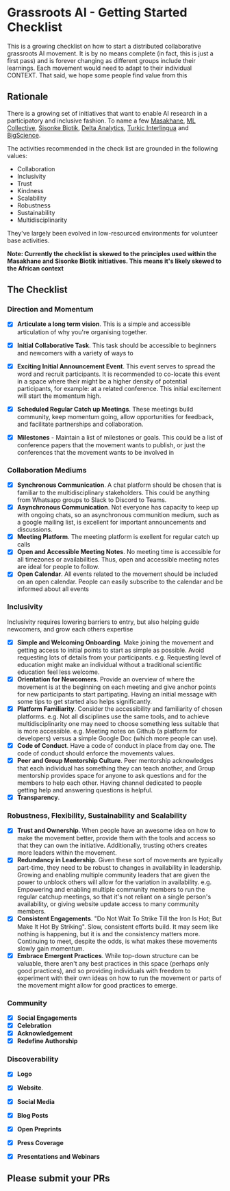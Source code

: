 # Grassroots AI - Getting Started Checklist

This is a growing checklist on how to start a distributed collaborative grassroots AI movement. It is by no means complete (in fact, this is just a first pass) and is forever changing as different groups include their learnings. Each movement would need to adapt to their individual CONTEXT. That said, we hope some people find value from this

## Rationale

There is a growing set of initiatives that want to enable AI research in a participatory and inclusive fashion. To name a few [Masakhane](https://masakhane.io), [ML Collective](https://mlcollective.org), [Sisonke Biotik](https://www.sisonkebiotik.africa/), [Delta Analytics](https://www.deltanalytics.org/), [Turkic Interlingua](https://turkic-interlingua.org/) and [BigScience](https://bigscience.huggingface.co/). 

The activities recommended in the check list are grounded in the following values:
- Collaboration
- Inclusivity
- Trust
- Kindness
- Scalability
- Robustness
- Sustainability 
- Multidisciplinarity
 
They've largely been evolved in low-resourced environments for volunteer base activities. 

**Note: Currently the checklist is skewed to the principles used within the Masakhane and Sisonke Biotik initiatives. This means it's likely skewed to the African context**

## The Checklist

### Direction and Momentum

- [x] **Articulate a long term vision**. This is a simple and accessible articulation of why you're organising together. 
- [x] **Initial Collaborative Task**. This task should be accessible to beginners and newcomers with a variety of ways to
- [x] **Exciting Initial Announcement Event**. This event serves to spread the word and recruit participants. It is recommended to co-locate this event in a space where their might be a higher density of potential participants, for example: at a related conference. This initial excitement will start the momentum high. 
- [x] **Scheduled Regular Catch up Meetings**. These meetings build community, keep momentum going, allow opportunities for feedback, and facilitate partnerships and collaboration.
- [x] **Milestones** - Maintain a list of milestones or goals. This could be a list of conference papers that the movement wants to publish, or just the conferences that the movement wants to be involved in 


### Collaboration Mediums

- [x] **Synchronous Communication**. A chat platform should be chosen that is familiar to the multidisciplinary stakeholders. This could be anything from Whatsapp groups to Slack to Discord to Teams.
- [x] **Asynchronous Communication**. Not everyone has capacity to keep up with ongoing chats, so an asynchronous communition medium, such as a google mailing list, is excellent for important announcements and discussions.
- [x] **Meeting Platform**. The meeting platform is exellent for regular catch up calls 
- [x] **Open and Accessible Meeting Notes**. No meeting time is accessible for all timezones or availabilities. Thus, open and accessible meeting notes are ideal for people to follow.
- [x] **Open Calendar**. All events related to the movement should be included on an open calendar. People can easily subscribe to the calendar and be informed about all events

### Inclusivity

Inclusivity requires lowering barriers to entry, but also helping guide newcomers, and grow each others expertise

- [x] **Simple and Welcoming Onboarding**. Make joining the movement and getting access to initial points to start as simple as possible. Avoid requesting lots of details from your participants. e.g. Requesting level of education might make an individual without a traditional scientific education feel less welcome. 
- [x] **Orientation for Newcomers**. Provide an overview of where the movement is at the beginning on each meeting and give anchor points for new participants to start partipating. Having an initial message with some tips to get started also helps significantly. 
- [x] **Platform Familiarity**. Consider the accessibility and familiarity of chosen platforms. e.g. Not all disciplines use the same tools, and to achieve multidisciplinarity one may need to choose something less suitable that is more accessible. e.g. Meeting notes on Github (a platform for developers) versus a simple Google Doc (which more people can use).
- [x] **Code of Conduct**. Have a code of conduct in place from day one. The code of conduct should enforce the movements values. 
- [x] **Peer and Group Mentorship Culture**. Peer mentorship acknowledges that each individual has something they can teach another, and Group mentorship provides space for anyone to ask questions and for the members to help each other. Having channel dedicated to people getting help and answering questions is helpful.
- [x] **Transparency**.  
 
### Robustness, Flexibility, Sustainability and Scalability
- [x] **Trust and Ownership**. When people have an awesome idea on how to make the movement better, provide them with the tools and access so that they can own the initiative. Additionally, trusting others creates more leaders within the movement.
- [x] **Redundancy in Leadership**. Given these sort of movements are typically part-time, they need to be robust to changes in availability in leadership.  Growing and enabling multiple community leaders that are given the power to unblock others will allow for the variation in availability. e.g. Empowering and enabling multiple community members to run the regular catchup meetings, so that it's not reliant on a single person's availability, or giving website update access to many community members. 
- [x] **Consistent Engagements**. "Do Not Wait To Strike Till the Iron Is Hot; But Make It Hot By Striking". Slow, consistent efforts build. It may seem like nothing is happening, but it is and the consistency matters more. Continuing to meet, despite the odds, is what makes these movements slowly gain momentum.  
- [x] **Embrace Emergent Practices**. While top-down structure can be valuable, there aren't any best practices in this space (perhaps only good practices), and so providing individuals with freedom to experiment with their own ideas on how to run the movement or parts of the movement might allow for good practices to emerge.  

### Community

- [x] **Social Engagements**
- [x] **Celebration** 
- [x] **Acknowledgement**
- [x] **Redefine Authorship**

### Discoverability
- [x] **Logo**
- [x] **Website**.
- [x] **Social Media** 
- [x] **Blog Posts**
- [x] **Open Preprints**
- [x] **Press Coverage**
- [x] **Presentations and Webinars** 



## Please submit your PRs

